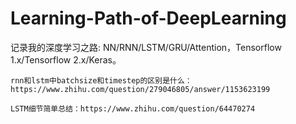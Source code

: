 # Learning-Path-of-DeepLearning

记录我的深度学习之路: NN/RNN/LSTM/GRU/Attention，Tensorflow 1.x/Tensorflow 2.x/Keras。


    rnn和lstm中batchsize和timestep的区别是什么：https://www.zhihu.com/question/279046805/answer/1153623199

    LSTM细节简单总结：https://www.zhihu.com/question/64470274
